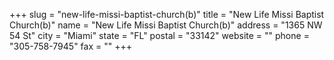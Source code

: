 +++
slug = "new-life-missi-baptist-church(b)"
title = "New Life Missi Baptist Church(b)"
name = "New Life Missi Baptist Church(b)"
address = "1365 NW 54 St"
city = "Miami"
state = "FL"
postal = "33142"
website = ""
phone = "305-758-7945"
fax = ""
+++
